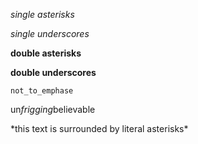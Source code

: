 *single asterisks*

_single underscores_

**double asterisks**

__double underscores__

`not_to_emphase`

un*frigging*believable

\*this text is surrounded by literal asterisks\*